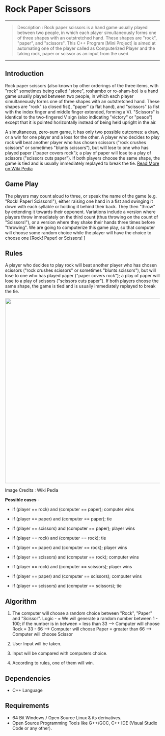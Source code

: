 # Rock Paper Scissors 
---
> Description : Rock paper scissors is a hand game usually played between two people, in which each player simultaneously forms one of three shapes with an outstretched hand. These shapes are "rock", "paper", and "scissors". This C++ Program [Mini Project] is aimed at automating one of the player called as Computerized Player and the taking rock, paper or scissor as an input from the used.
---

## Introduction

Rock paper scissors (also known by other orderings of the three items, with "rock" sometimes being called "stone", roshambo or ro-sham-bo) is a hand game usually played between two people, in which each player simultaneously forms one of three shapes with an outstretched hand. These shapes are "rock" (a closed fist), "paper" (a flat hand), and "scissors" (a fist with the index finger and middle finger extended, forming a V). "Scissors" is identical to the two-fingered V sign (also indicating "victory" or "peace") except that it is pointed horizontally instead of being held upright in the air.

A simultaneous, zero-sum game, it has only two possible outcomes: a draw, or a win for one player and a loss for the other. A player who decides to play rock will beat another player who has chosen scissors ("rock crushes scissors" or sometimes "blunts scissors"), but will lose to one who has played paper ("paper covers rock"); a play of paper will lose to a play of scissors ("scissors cuts paper"). If both players choose the same shape, the game is tied and is usually immediately replayed to break the tie.
[Read More on Wiki Pedia](https://en.wikipedia.org/wiki/Rock_paper_scissors)

## Game Play

The players may count aloud to three, or speak the name of the game (e.g. "Rock! Paper! Scissors!"), either raising one hand in a fist and swinging it down with each syllable or holding it behind their back. They then "throw" by extending it towards their opponent. Variations include a version where players throw immediately on the third count (thus throwing on the count of "Scissors!"), or a version where they shake their hands three times before "throwing". We are going to computerize this game play, so that computer will choose some random choice while the player will have the choice to choose one [Rock! Paper! or Scissors! ]

## Rules

A player who decides to play rock will beat another player who has chosen
scissors ("rock crushes scissors" or sometimes "blunts scissors"),
but will lose to one who has played paper ("paper covers rock");
a play of paper will lose to a play of scissors ("scissors cuts paper").
If both players choose the same shape, the game is tied and
is usually immediately replayed to break the tie.

<img src="https://upload.wikimedia.org/wikipedia/commons/thumb/6/67/Rock-paper-scissors.svg/1200px-Rock-paper-scissors.svg.png" width = "600" height = "600"/>

Image Credits : Wiki Pedia


**Possible cases** -  

* if (player == rock) and (computer == paper); computer wins
* if (player == paper) and (computer == paper); tie
* if (player == scissors) and (computer == paper); player wins

* if (player == rock) and (computer == rock); tie
* if (player == paper) and (computer == rock); player wins
* if (player == scissors) and (computer == rock); computer wins

* if (player == rock) and (computer == scissors); player wins
* if (player == paper) and (computer == scissors); computer wins
* if (player == scissors) and (computer == scissors); tie





## Algorithm

1. The computer will choose a random choice between "Rock", "Paper" and "Scissor".
    Logic -
    = We will generate a random number between 1 - 100; if the number is in between
    = less than 33    --> Computer will choose Rock
    = 33 - 66         --> Computer will choose Paper
    = greater than 66 --> Computer will choose Scissor  

2. User Input will be taken.
3. Input will be compared with computers choice.
4. According to rules, one of them will win.


## Dependencies

* C++ Language

## Requirements

* 64 Bit Windows / Open Source Linux & its derivatives.
* Open Source Programming Tools like G++/GCC, C++ IDE (Visual Studio Code or any other).
